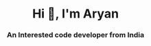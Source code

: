 <h1 align="center">Hi 👋, I'm Aryan</h1>
<h3 align="center">An Interested code developer from India</h3>
